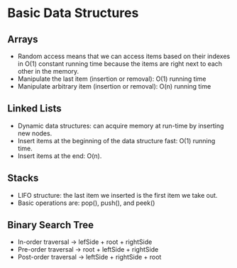 # Basic Data Structures
## Arrays
- Random access means that we can access items based on their indexes in O(1) constant running time because the items are right next to each other in the memory.
- Manipulate the last item (insertion or removal): O(1) running time
- Manipulate arbitrary item (insertion or removal): O(n) running time

## Linked Lists
- Dynamic data structures: can acquire memory at run-time by inserting new nodes.
- Insert items at the beginning of the data structure fast: O(1) running time.
- Insert items at the end: O(n).

## Stacks
- LIFO structure: the last item we inserted is the first item we take out.
- Basic operations are: pop(), push(), and peek()

## Binary Search Tree
- In-order traversal -> lefSide + root + rightSide 
- Pre-order traversal -> root + leftSide + rightSide
- Post-order traversal -> leftSide + rightSide + root